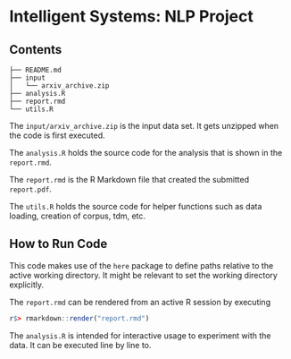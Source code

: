 # Intelligent Systems: NLP Project

## Contents
```
├── README.md
├── input
│   └── arxiv_archive.zip
├── analysis.R
├── report.rmd
└── utils.R
```
The `input/arxiv_archive.zip` is the input data set. It gets unzipped when the code is first executed.

The `analysis.R` holds the source code for the analysis that is shown in the `report.rmd`. 

The `report.rmd` is the R Markdown file that created the submitted `report.pdf`.

The `utils.R` holds the source code for helper functions such as data loading, creation of corpus, tdm, etc.

## How to Run Code

This code makes use of the `here` package to define paths relative to the active working directory. It might be relevant to set the working directory explicitly.

The `report.rmd` can be rendered from an active R session by executing
```R
r$> rmarkdown::render("report.rmd")
```

The `analysis.R` is intended for interactive usage to experiment with the data. It can be executed line by line to.



